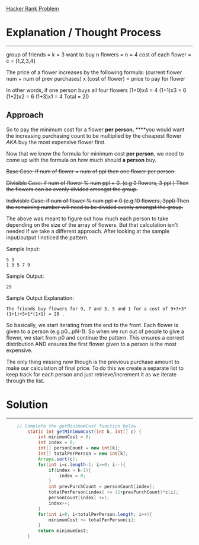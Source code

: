 [Hacker Rank Problem](https://www.hackerrank.com/challenges/greedy-florist/problem?h_l=interview&playlist_slugs%5B%5D=interview-preparation-kit&playlist_slugs%5B%5D=greedy-algorithms)

# Explanation / Thought Process
---

group of friends = k = 3
want to buy n flowers = n = 4
cost of each flower = c = [1,2,3,4]

The price of a flower increases by the following formula:
(current flower num + num of prev purchases) x (cost of flower) = price to pay for flower

In other words, if one person buys all four flowers
(1+0)x4 = 4
(1+1)x3 = 6
(1+2)x2 = 6
(1+3)x1 = 4
Total = 20

## Approach
So to pay the minimum cost for a flower **per person**, ****you would want the increasing purchasing count to be multiplied by the cheapest flower *AKA* buy the most expensive flower first. 

Now that we know the formula for minimum cost **per person**, we need to come up with the formula  on how much should **a person** buy.

~~Base Case: If num of flower = num of ppl then one flower per person.~~

~~Divisible Case: if num of flower % num ppl = 0. (e.g 9 flowers, 3 ppl.) Then the flowers can be evenly divided amongst the group.~~

~~Indivisble Case: if num of flower % num ppl ≠ 0 (e.g 10 flowers, 3ppl) Then the remaining number will need to be divided evenly amongst the group.~~

The above was meant to figure out how much each person to take depending on the size of the array of flowers. But that calculation isn't needed if we take a different approach. After looking at the sample input/output I noticed the pattern.

Sample Input:

    5 3
    1 3 5 7 9

Sample Output:

    29

Sample Output Explanation:

    The friends buy flowers for 9, 7 and 3, 5 and 1 for a cost of 9+7+3*(1+1)+5+1*(1+1) = 29 .

So basically, we start iterating from the end to the front. Each flower is given to a person (e.g p0...pN-1). So when we run out of people to give a flower, we start from p0 and continue the pattern. This ensures a correct distribution AND ensures the first flower given to a person is the most expensive.  

The only thing missing now though is the previous purchase amount to make our calculation of final price. To do this we create a separate list to keep track for each person and just retrieve/increment it as we iterate through the list.

# Solution
---
``` java
    // Complete the getMinimumCost function below.
        static int getMinimumCost(int k, int[] c) {
            int minimumCost = 0;
            int index = 0;
            int[] personCount = new int[k];
            int[] totalPerPerson = new int[k];
            Arrays.sort(c);
            for(int i=c.length-1; i>=0; i--){
                if(index > k-1){
                    index = 0;
                }
                int prevPurchCount = personCount[index];
                totalPerPerson[index] += (1+prevPurchCount)*c[i];
                personCount[index] +=1;
                index++;
            }
            for(int i=0; i<totalPerPerson.length; i++){
                minimumCost += totalPerPerson[i];
            }
            return minimumCost;
        }
```